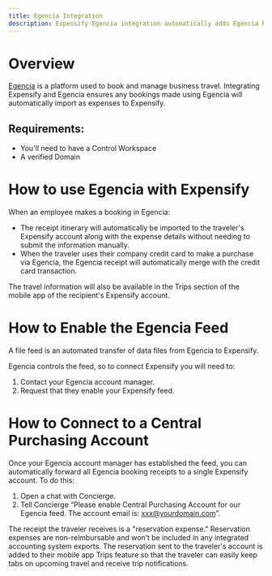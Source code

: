 ```yaml
---
title: Egencia Integration
description: Expensify-Egencia integration automatically adds Egencia booking receipts to Expensify.
---
```

# Overview
[Egencia](https://www.egencia.com/en/) is a platform used to book and manage business travel. Integrating Expensify and Egencia ensures any bookings made using Egencia will automatically import as expenses to Expensify.
## Requirements: 
- You'll need to have a Control Workspace
- A verified Domain
# How to use Egencia with Expensify
When an employee makes a booking in Egencia: 
- The receipt itinerary will automatically be imported to the traveler's Expensify account along with the expense details without needing to submit the information manually.
- When the traveler uses their company credit card to make a purchase via Egencia, the Egencia receipt will automatically merge with the credit card transaction. 

The travel information will also be available in the Trips section of the mobile app of the recipient's Expensify account.
# How to Enable the Egencia Feed
A file feed is an automated transfer of data files from Egencia to Expensify.

Egencia controls the feed, so to connect Expensify you will need to:
1. Contact your Egencia account manager.
2. Request that they enable your Expensify feed.

# How to Connect to a Central Purchasing Account
Once your Egencia account manager has established the feed, you can automatically forward all Egencia booking receipts to a single Expensify account. To do this: 
1. Open a chat with Concierge. 
2. Tell Concierge “Please enable Central Purchasing Account for our Egencia feed. The account email is: xxx@yourdomain.com”.

The receipt the traveler receives is a "reservation expense." Reservation expenses are non-reimbursable and won’t be included in any integrated accounting system exports. The reservation sent to the traveler's account is added to their mobile app Trips feature so that the traveler can easily keep tabs on upcoming travel and receive trip notifications.


